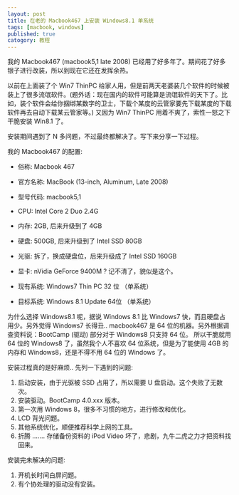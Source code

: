 ```yaml
---
layout: post
title: 在老的 Macbook467 上安装 Windows8.1 单系统 
tags: [macbook, windows]
published: true
catogory: 教程
---
```


我的 Macbook467 (macbook5,1 late 2008) 已经用了好多年了。期间花了好多银子进行改装，所以到现在它还在发挥余热。

以前在上面装了个 Win7 ThinPC 给家人用，但是前两天老婆装几个软件的时候被装上了很多流氓软件。(题外话：现在国内的软件可能算是流氓软件的天下了。比如，装个软件会给你捆绑某数字的卫士，下载个某度的云管家要先下载某度的下载软件再去自动下载某云管家等。) 又因为 Win7 ThinPC 用着不爽了，索性一怒之下干脆安装 Win8.1 了。
<!--more-->

安装期间遇到了 N 多问题，不过最终都解决了。写下来分享一下过程。

我的 Macbook467 的配置:

- 俗称: Macbook 467
- 官方名称: MacBook (13-inch, Aluminum, Late 2008)
- 型号代码: macbook5,1
- CPU: Intel Core 2 Duo 2.4G
- 内存: 2GB, 后来升级到了 4GB
- 硬盘: 500GB, 后来升级到了 Intel SSD 80GB
- 光驱: 拆了，换成硬盘位，后来升级成了 Intel SSD 160GB
- 显卡: nVidia GeForce 9400M ? 记不清了，貌似是这个。

- 现有系统: Windows7 Thin PC 32 位 （单系统）
- 目标系统: Windows 8.1 Update 64位 （单系统）

为什么选择 Windows8.1 呢，据说 Windows 8.1 比 Windows7 快，而且硬盘占用少。另外觉得 Windows7 长得丑..
macbook467 是 64 位的机器。另外根据调查资料说：BootCamp (驱动) 部分对于 Windows8 只支持 64 位。
所以干脆就用 64 位的 Windows8 了，虽然我个人不喜欢 64 位系统，但是为了能使用 4GB 的内存和 Windows8，还是不得不用 64 位的 Windows 了。

安装过程真的是好麻烦.. 先列一下遇到的问题:

1. 启动安装，由于光驱被 SSD 占用了，所以需要 U 盘启动。这个失败了无数次。
2. 安装驱动。BootCamp 4.0.xxx 版本。
3. 第一次用 Windows 8，很多不习惯的地方，进行修改和优化。
4. LCD 背光问题。
5. 其他系统优化，顺便推荐科学上网的工具。
6. 折腾 ....... 存储备份资料的 iPod Video 坏了，悲剧，九牛二虎之力才把资料找回来。

安装完未解决的问题:
1. 开机长时间白屏问题。
2. 有个协处理的驱动没有安装。

